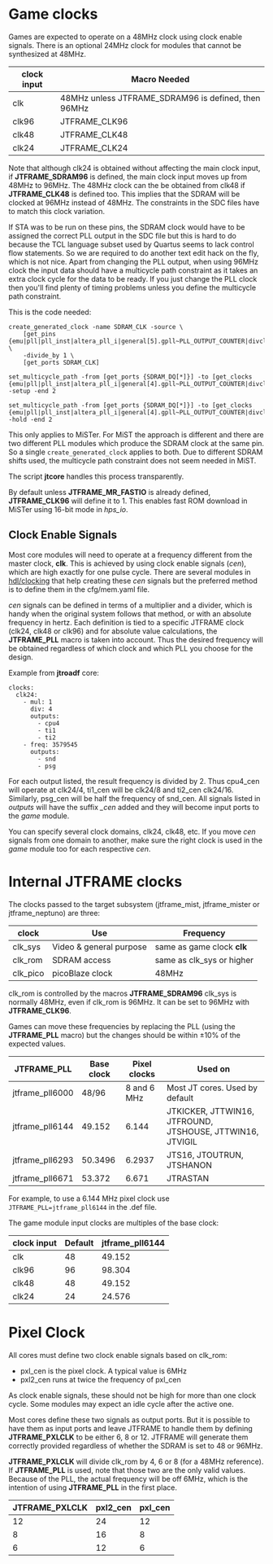# Game clocks

Games are expected to operate on a 48MHz clock using clock enable signals. There is an optional 24MHz clock for modules that cannot be synthesized at 48MHz.

 clock input | Macro Needed
-------------|--------------
clk          | 48MHz unless JTFRAME_SDRAM96 is defined, then 96MHz
clk96        | JTFRAME_CLK96
clk48        | JTFRAME_CLK48
clk24        | JTFRAME_CLK24

Note that although clk24 is obtained without affecting the main clock input, if **JTFRAME_SDRAM96** is defined, the main clock input moves up from 48MHz to 96MHz. The 48MHz clock can the be obtained from clk48 if **JTFRAME_CLK48** is defined too. This implies that the SDRAM will be clocked at 96MHz instead of 48MHz. The constraints in the SDC files have to match this clock variation.

If STA was to be run on these pins, the SDRAM clock would have to be assigned the correct PLL output in the SDC file but this is hard to do because the TCL language subset used by Quartus seems to lack control flow statements. So we are required to do another text edit hack on the fly, which is not nice. Apart from changing the PLL output, when using 96MHz clock the input data should have a multicycle path constraint as it takes an extra clock cycle for the data to be ready. If you just change the PLL clock then you'll find plenty of timing problems unless you define the multicycle path constraint.

This is the code needed:

```
create_generated_clock -name SDRAM_CLK -source \
    [get_pins {emu|pll|pll_inst|altera_pll_i|general[5].gpll~PLL_OUTPUT_COUNTER|divclk}] \
    -divide_by 1 \
    [get_ports SDRAM_CLK]

set_multicycle_path -from [get_ports {SDRAM_DQ[*]}] -to [get_clocks {emu|pll|pll_inst|altera_pll_i|general[4].gpll~PLL_OUTPUT_COUNTER|divclk}] -setup -end 2

set_multicycle_path -from [get_ports {SDRAM_DQ[*]}] -to [get_clocks {emu|pll|pll_inst|altera_pll_i|general[4].gpll~PLL_OUTPUT_COUNTER|divclk}] -hold -end 2
```

This only applies to MiSTer. For MiST the approach is different and there are two different PLL modules which produce the SDRAM clock at the same pin. So a single `create_generated_clock` applies to both. Due to different SDRAM shifts used, the multicycle path constraint does not seem needed in MiST.

The script **jtcore** handles this process transparently.

By default unless **JTFRAME_MR_FASTIO** is already defined, **JTFRAME_CLK96** will define it to 1. This enables fast ROM download in MiSTer using 16-bit mode in _hps_io_.

## Clock Enable Signals

Most core modules will need to operate at a frequency different from the master clock, **clk**. This is achieved by using clock enable signals (*cen*), which are high exactly for one pulse cycle. There are several modules in [hdl/clocking](../hdl/clocking) that help creating these *cen* signals but the preferred method is to define them in the cfg/mem.yaml file.

*cen* signals can be defined in terms of a multiplier and a divider, which is handy when the original system follows that method, or with an absolute frequency in hertz. Each definition is tied to a specific JTFRAME clock (clk24, clk48 or clk96) and for absolute value calculations, the **JTFRAME_PLL** macro is taken into account. Thus the desired frequency will be obtained regardless of which clock and which PLL you choose for the design.

Example from **jtroadf** core:

```
clocks:
  clk24:
    - mul: 1
      div: 4
      outputs:
        - cpu4
        - ti1
        - ti2
    - freq: 3579545
      outputs:
        - snd
        - psg
```

For each output listed, the result frequency is divided by 2. Thus cpu4_cen will operate at clk24/4, ti1_cen will be clk24/8 and ti2_cen clk24/16. Similarly, psg_cen will be half the frequency of snd_cen. All signals listed in _outputs_ will have the suffix *_cen* added and they will become input ports to the _game_ module.

You can specify several clock domains, clk24, clk48, etc. If you move _cen_ signals from one domain to another, make sure the right clock is used in the _game_ module too for each respective _cen_.

# Internal JTFRAME clocks

The clocks passed to the target subsystem (jtframe_mist, jtframe_mister or jtframe_neptuno) are three:

clock     |  Use                    | Frequency
----------|-------------------------|--------------------
clk_sys   | Video & general purpose | same as game clock **clk**
clk_rom   | SDRAM access            | same as clk_sys or higher
clk_pico  | picoBlaze clock         | 48MHz

clk_rom is controlled by the macros **JTFRAME_SDRAM96**
clk_sys is normally 48MHz, even if clk_rom is 96MHz. It can be set to 96MHz with **JTFRAME_CLK96**.

Games can move these frequencies by replacing the PLL (using the **JTFRAME_PLL** macro) but the changes should be within ±10% of the expected values.

JTFRAME_PLL     |    Base clock    | Pixel clocks  | Used on
----------------|------------------|---------------|-------------
jtframe_pll6000 |    48/96         | 8 and 6 MHz   | Most JT cores. Used by default
jtframe_pll6144 |    49.152        | 6.144         | JTKICKER, JTTWIN16, JTFROUND, JTSHOUSE, JTTWIN16, JTVIGIL
jtframe_pll6293 |    50.3496       | 6.2937        | JTS16, JTOUTRUN, JTSHANON
jtframe_pll6671 |    53.372        | 6.671         | JTRASTAN

For example, to use a 6.144 MHz pixel clock use `JTFRAME_PLL=jtframe_pll6144` in the .def file.

The game module input clocks are multiples of the base clock:

 clock input | Default  | jtframe_pll6144
-------------|----------|------------------
clk          |  48      |   49.152
clk96        |  96      |   98.304
clk48        |  48      |   49.152
clk24        |  24      |   24.576

# Pixel Clock

All cores must define two clock enable signals based on clk_rom:

- pxl_cen is the pixel clock. A typical value is 6MHz
- pxl2_cen runs at twice the frequency of pxl_cen

As clock enable signals, these should not be high for more than one clock cycle. Some modules may expect an idle cycle after the active one.

Most cores define these two signals as output ports. But it is possible to have them as input ports and leave JTFRAME to handle them by defining **JTFRAME_PXLCLK** to be either 6, 8 or 12. JTFRAME will generate them correctly provided regardless of whether the SDRAM is set to 48 or 96MHz.

**JTFRAME_PXLCLK** will divide clk_rom by 4, 6 or 8 (for a 48MHz reference). If **JTFRAME_PLL** is used, note that those two are the only valid values. Because of the PLL, the actual frequency will be off 6MHz, which is the intention of using **JTFRAME_PLL** in the first place.

| JTFRAME_PXLCLK | pxl2_cen | pxl_cen |
|:---------------|:---------|:--------|
| 12             | 24       | 12      |
| 8              | 16       | 8       |
| 6              | 12       | 6       |
